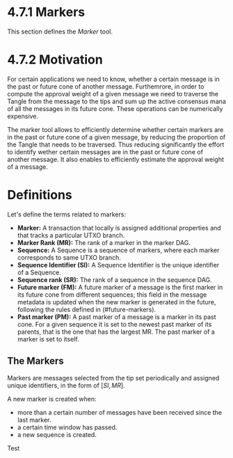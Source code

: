 # 4.7.1 Markers

This section defines the *Marker* tool.

# 4.7.2 Motivation

For certain applications we need to know, whether a certain message is in the past or future cone of another message. Furthemrore, in order to compute the approval weight of a given message we need to traverse the Tangle from the message to the tips and sum up the active consensus mana of all the messages in its future cone. These operations can be numerically expensive.

The marker tool allows to efficiently determine whether certain markers are in the past or future cone of a given message, by reducing the proportion of the Tangle that needs to be traversed. Thus reducing significantly the effort to identify wether certain messages are in the past or future cone of another message. It also enables to efficiently estimate the approval weight of a message.

# Definitions

Let's define the terms related to markers:
* **Marker:** A transaction that locally is assigned additional properties and that tracks a particular UTXO branch.
* **Marker Rank (MR):** The rank of a marker in the marker DAG.
* **Sequence:** A Sequence is a sequence of markers, where each marker corresponds to same UTXO branch.
* **Sequence Identifier (SI):** A Sequence Identifier is the unique identifier of a Sequence. 
* **Sequence rank (SR):** The rank of a sequence in the sequence DAG.
* **Future marker (FM):** A future marker of a message is the first marker in its future cone from different sequences; this field in the message metadata is updated when the new marker is generated in the future, following the rules defined in (#future-markers).
* **Past marker (PM):** A past marker of a message is a marker in its past cone. For a given sequence it is set to the newest past marker of its parents, that is the one that has the largest MR. The past marker of a marker is set to itself.

## The Markers

Markers are messages selected from the tip set periodically and assigned unique identifiers, in the form of $[SI, MR]$.

A new marker is created when: 
* more than a certain number of messages have been received since the last marker.
* a certain time window has passed.
* a new sequence is created.

Test 

